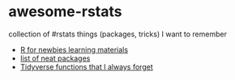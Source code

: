 # awesome-rstats

collection of #rstats things (packages, tricks) I want to remember

- [R for newbies learning materials](learn-r.md)
- [list of neat packages](cool-stuff.md)
- [Tidyverse functions that I always forget](tidyverse-forget.md)